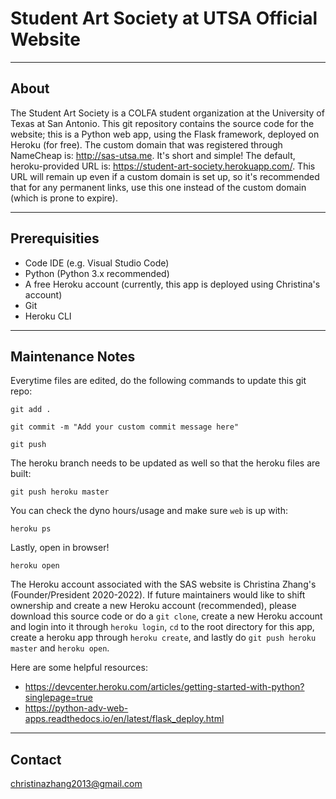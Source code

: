 # Student Art Society at UTSA Official Website
- - - -
## About
The Student Art Society is a COLFA student organization at the University of Texas at San Antonio. This git repository contains the source code for the website; this is a Python web app, using the Flask framework, deployed on Heroku (for free). The custom domain that was registered through NameCheap is:  http://sas-utsa.me. It's short and simple! The default, heroku-provided URL is: https://student-art-society.herokuapp.com/. This URL will remain up even if a custom domain is set up, so it's recommended that for any permanent links, use this one instead of the custom domain (which is prone to expire).

- - - -
## Prerequisities
- Code IDE (e.g. Visual Studio Code)
- Python (Python 3.x recommended)
- A free Heroku account (currently, this app is deployed using Christina's account)
- Git
- Heroku CLI

- - - -
## Maintenance Notes

Everytime files are edited, do the following commands to update this git repo:
```
git add .
```
```
git commit -m "Add your custom commit message here"
```
```
git push
```

The heroku branch needs to be updated as well so that the heroku files are built:
```
git push heroku master
```
You can check the dyno hours/usage and make sure `web` is up with:
```
heroku ps
```

Lastly, open in browser!
```
heroku open
```

The Heroku account associated with the SAS website is Christina Zhang's (Founder/President 2020-2022). If future maintainers would like to shift ownership and create a new Heroku account (recommended), please download this source code or do a `git clone`, create a new Heroku account and login into it through `heroku login`, `cd` to the root directory for this app, create a heroku app through `heroku create`, and lastly do `git push heroku master` and `heroku open`.

Here are some helpful resources:
- https://devcenter.heroku.com/articles/getting-started-with-python?singlepage=true
- https://python-adv-web-apps.readthedocs.io/en/latest/flask_deploy.html

- - - -
## Contact
christinazhang2013@gmail.com
